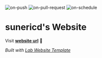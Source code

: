 
  ![on-push](../../actions/workflows/on-push.yaml/badge.svg)
  ![on-pull-request](../../actions/workflows/on-pull-request.yaml/badge.svg)
  ![on-schedule](../../actions/workflows/on-schedule.yaml/badge.svg)

  # sunericd's Website

  Visit **[website url](#)** 🚀

  _Built with [Lab Website Template](https://greene-lab.gitbook.io/lab-website-template-docs)_
